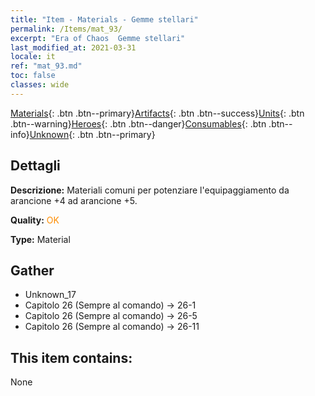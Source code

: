 ```yaml
---
title: "Item - Materials - Gemme stellari"
permalink: /Items/mat_93/
excerpt: "Era of Chaos  Gemme stellari"
last_modified_at: 2021-03-31
locale: it
ref: "mat_93.md"
toc: false
classes: wide
---
```

 [Materials](/it/Items/){: .btn .btn--primary}[Artifacts](/it/Items/Artifacts/){: .btn .btn--success}[Units](/it/Items/Units/){: .btn .btn--warning}[Heroes](/it/Items/Heroes/){: .btn .btn--danger}[Consumables](/it/Items/Consumables/){: .btn .btn--info}[Unknown](/it/Items/Unknown/){: .btn .btn--primary}

## Dettagli
 **Descrizione:** Materiali comuni per potenziare l'equipaggiamento da arancione +4 ad arancione +5.

 **Quality:** <span style="color: #FF8C00">OK</span>

 **Type:** Material

## Gather

*    Unknown_17 
*    Capitolo 26 (Sempre al comando) -> 26-1 
*    Capitolo 26 (Sempre al comando) -> 26-5 
*    Capitolo 26 (Sempre al comando) -> 26-11 

## This item contains:

  None

